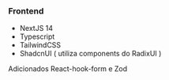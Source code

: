 ### Frontend

- NextJS 14
- Typescript
- TailwindCSS
- ShadcnUI ( utiliza components do RadixUI )

Adicionados React-hook-form e Zod